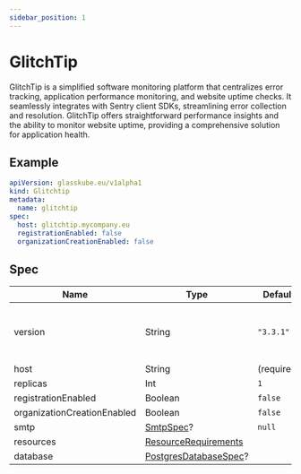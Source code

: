 ```yaml
---
sidebar_position: 1
---
```


# GlitchTip

GlitchTip is a simplified software monitoring platform that centralizes error tracking, application performance monitoring, and website uptime checks.
It seamlessly integrates with Sentry client SDKs, streamlining error collection and resolution.
GlitchTip offers straightforward performance insights and the ability to monitor website uptime, providing a comprehensive solution for application health.

## Example

```yaml title=glitchtip.yaml
apiVersion: glasskube.eu/v1alpha1
kind: Glitchtip
metadata:
  name: glitchtip
spec:
  host: glitchtip.mycompany.eu
  registrationEnabled: false
  organizationCreationEnabled: false
```

## Spec

| Name                        | Type                                                                                                   | Default    |                                                                                            |
|-----------------------------|--------------------------------------------------------------------------------------------------------|------------|--------------------------------------------------------------------------------------------|
| version                     | String                                                                                                 | `"3.3.1"`  | Check for [releases](https://gitlab.com/glitchtip/glitchtip-backend/-/releases) on GitLab. |
| host                        | String                                                                                                 | (required) |                                                                                            |
| replicas                    | Int                                                                                                    | `1`        |                                                                                            |
| registrationEnabled         | Boolean                                                                                                | `false`    |                                                                                            |
| organizationCreationEnabled | Boolean                                                                                                | `false`    |                                                                                            |
| smtp                        | [SmtpSpec](./../common/smtp/)?                                                                         | `null`     |                                                                                            |
| resources                   | [ResourceRequirements](https://kubernetes.io/docs/concepts/configuration/manage-resources-containers/) |            |
| database                    | [PostgresDatabaseSpec](./../common/postgres)?                                                          |            |                                                                                            |
